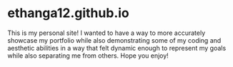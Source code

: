 # ethanga12.github.io
This is my personal site! I wanted to have a way to more accurately showcase
my portfolio while also demonstrating some of my coding and aesthetic abilities
in a way that felt dynamic enough to represent my goals while also separating
me from others. Hope you enjoy!
